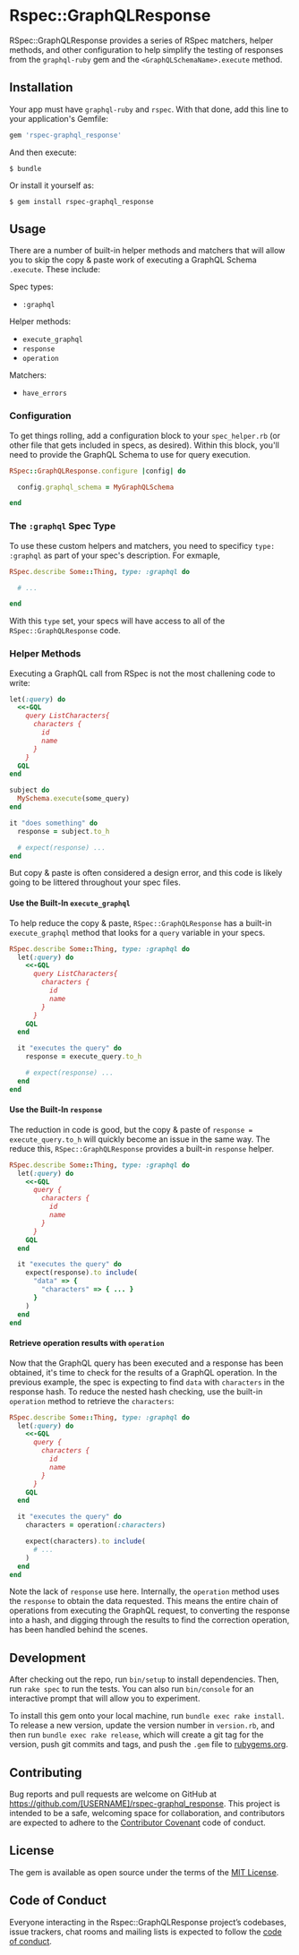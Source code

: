 # Rspec::GraphQLResponse

RSpec::GraphQLResponse provides a series of RSpec matchers, helper methods, and other configuration to help simplify
the testing of responses from the `graphql-ruby` gem and the `<GraphQLSchemaName>.execute` method.

## Installation

Your app must have `graphql-ruby` and `rspec`. With that done, add this line to your application's Gemfile:

```ruby
gem 'rspec-graphql_response'
```

And then execute:

    $ bundle

Or install it yourself as:

    $ gem install rspec-graphql_response

## Usage

There are a number of built-in helper methods and matchers that will allow you to skip the copy & paste work of executing
a GraphQL Schema `.execute`. These include:

Spec types:

* `:graphql`

Helper methods:

* `execute_graphql`
* `response`
* `operation`

Matchers:

* `have_errors`

### Configuration

To get things rolling, add a configuration block to your `spec_helper.rb` (or other file that gets included in specs, as
desired). Within this block, you'll need to provide the GraphQL Schema to use for query execution.


```ruby
RSpec::GraphQLResponse.configure |config| do

  config.graphql_schema = MyGraphQLSchema

end
```

### The `:graphql` Spec Type

To use these custom helpers and matchers, you need to specificy `type: :graphql` as part of your spec's description. For exmaple,

```ruby
RSpec.describe Some::Thing, type: :graphql do

  # ... 

end
```

With this `type` set, your specs will have access to all of the `RSpec::GraphQLResponse` code.

### Helper Methods

Executing a GraphQL call from RSpec is not the most challening code to write:

```ruby
let(:query) do
  <<-GQL
    query ListCharacters{
      characters {
        id
        name
      }
    }
  GQL
end

subject do
  MySchema.execute(some_query)
end

it "does something" do
  response = subject.to_h

  # expect(response) ...
end
```

But copy & paste is often considered a design error, and this code is likely going to be littered throughout your spec files.

#### Use the Built-In `execute_graphql`

To help reduce the copy & paste, `RSpec::GraphQLResponse` has a built-in `execute_graphql` method that looks for a `query` variable
in your specs.

```ruby
RSpec.describe Some::Thing, type: :graphql do
  let(:query) do
    <<-GQL
      query ListCharacters{
        characters {
          id
          name
        }
      }
    GQL
  end

  it "executes the query" do
    response = execute_query.to_h

    # expect(response) ...
  end
end
```

#### Use the Built-In `response`

The reduction in code is good, but the copy & paste of `response = execute_query.to_h` will quickly become an issue in the same
way. The reduce this, `RSpec::GraphQLResponse` provides a built-in `response` helper.

```ruby
RSpec.describe Some::Thing, type: :graphql do
  let(:query) do
    <<-GQL
      query {
        characters {
          id
          name
        }
      }
    GQL
  end

  it "executes the query" do
    expect(response).to include(
      "data" => {
        "characters" => { ... }
      }
    )
  end
end
```

#### Retrieve operation results with `operation`

Now that the GraphQL query has been executed and a response has been obtained, it's time to check for the results of a GraphQL
operation. In the previous example, the spec is expecting to find `data` with `characters` in the response hash. To reduce the
nested hash checking, use the built-in `operation` method to retrieve the `characters`:

```ruby
RSpec.describe Some::Thing, type: :graphql do
  let(:query) do
    <<-GQL
      query {
        characters {
          id
          name
        }
      }
    GQL
  end

  it "executes the query" do
    characters = operation(:characters)

    expect(characters).to include(
      # ... 
    )
  end
end
```

Note the lack of `response` use here. Internally, the `operation` method uses the `response` to obtain the data requested. This
means the entire chain of operations from executing the GraphQL request, to converting the response into a hash, and digging
through the results to find the correction operation, has been handled behind the scenes.

## Development

After checking out the repo, run `bin/setup` to install dependencies. Then, run `rake spec` to run the tests. You can also run `bin/console` for an interactive prompt that will allow you to experiment.

To install this gem onto your local machine, run `bundle exec rake install`. To release a new version, update the version number in `version.rb`, and then run `bundle exec rake release`, which will create a git tag for the version, push git commits and tags, and push the `.gem` file to [rubygems.org](https://rubygems.org).

## Contributing

Bug reports and pull requests are welcome on GitHub at https://github.com/[USERNAME]/rspec-graphql_response. This project is intended to be a safe, welcoming space for collaboration, and contributors are expected to adhere to the [Contributor Covenant](http://contributor-covenant.org) code of conduct.

## License

The gem is available as open source under the terms of the [MIT License](https://opensource.org/licenses/MIT).

## Code of Conduct

Everyone interacting in the Rspec::GraphQLResponse project’s codebases, issue trackers, chat rooms and mailing lists is expected to follow the [code of conduct](https://github.com/[USERNAME]/rspec-graphql_response/blob/master/CODE_OF_CONDUCT.md).
